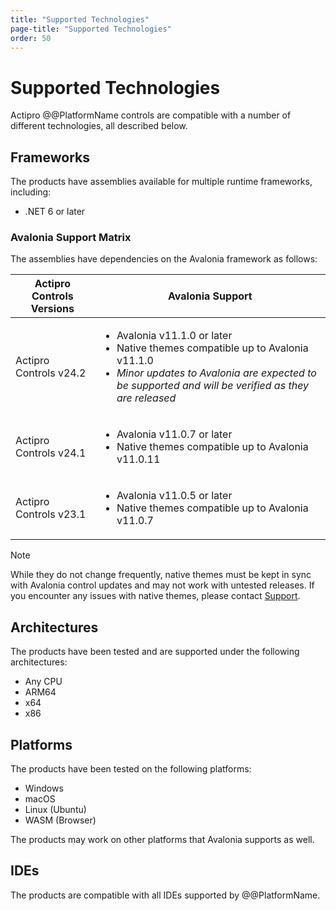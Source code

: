```yaml
---
title: "Supported Technologies"
page-title: "Supported Technologies"
order: 50
---
```

# Supported Technologies

Actipro @@PlatformName controls are compatible with a number of different technologies, all described below.

## Frameworks

The products have assemblies available for multiple runtime frameworks, including:

- .NET 6 or later

### Avalonia Support Matrix

The assemblies have dependencies on the Avalonia framework as follows:

<table>
<thead>

<tr>
<th>Actipro Controls Versions</th>
<th>Avalonia Support</th>
</tr>

</thead>
<tbody>

<tr>
<td>Actipro Controls v24.2</td>
<td>

- Avalonia v11.1.0 or later
- Native themes compatible up to Avalonia v11.1.0
- *Minor updates to Avalonia are expected to be supported and will be verified as they are released*

</td>
</tr>

<tr>
<td>Actipro Controls v24.1</td>
<td>

- Avalonia v11.0.7 or later
- Native themes compatible up to Avalonia v11.0.11

</td>
</tr>

<tr>
<td>Actipro Controls v23.1</td>
<td>

- Avalonia v11.0.5 or later
- Native themes compatible up to Avalonia v11.0.7

</td>
</tr>

</tbody>
</table>

> [!NOTE]
> While they do not change frequently, native themes must be kept in sync with Avalonia control updates and may not work with untested releases. If you encounter any issues with native themes, please contact [Support](support.md).

## Architectures

The products have been tested and are supported under the following architectures:

- Any CPU
- ARM64
- x64
- x86

## Platforms

The products have been tested on the following platforms:

- Windows
- macOS
- Linux (Ubuntu)
- WASM (Browser)

The products may work on other platforms that Avalonia supports as well.

## IDEs

The products are compatible with all IDEs supported by @@PlatformName.
